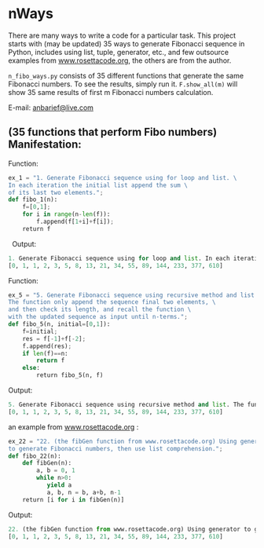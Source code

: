 

# nWays


There are many ways to write a code for a particular task. This project starts with (may be updated) 35 ways to generate Fibonacci sequence in Python, includes using list, tuple, generator, etc., and few outsource examples from www.rosettacode.org, the others are from the author.

`n_fibo_ways.py` consists of 35 different functions that generate the same Fibonacci numbers. To see the results, simply run it. `F.show_all(m)` will show 35 same results of first m Fibonacci numbers calculation.

E-mail: anbarief@live.com

## (35 functions that perform Fibo numbers) Manifestation:

Function:

```python 
ex_1 = "1. Generate Fibonacci sequence using for loop and list. \
In each iteration the initial list append the sum \
of its last two elements.";
def fibo_1(n):
    f=[0,1];
    for i in range(n-len(f)):
        f.append(f[1+i]+f[i]);
    return f 
```
   
Output:

```python
1. Generate Fibonacci sequence using for loop and list. In each iteration the initial list append the sum of its last two elements.
[0, 1, 1, 2, 3, 5, 8, 13, 21, 34, 55, 89, 144, 233, 377, 610]
```

Function:

```python 
ex_5 = "5. Generate Fibonacci sequence using recursive method and list. \
The function only append the sequence final two elements, \
and then check its length, and recall the function \
with the updated sequence as input until n-terms.";
def fibo_5(n, initial=[0,1]):
    f=initial;
    res = f[-1]+f[-2];
    f.append(res);
    if len(f)==n:
        return f
    else:
        return fibo_5(n, f)
```

Output:

```python 
5. Generate Fibonacci sequence using recursive method and list. The function only append the sequence final two elements, and then check its length, and recall the function with the updated sequence as input until n-terms.
[0, 1, 1, 2, 3, 5, 8, 13, 21, 34, 55, 89, 144, 233, 377, 610]
```

an example from www.rosettacode.org :

```python 
ex_22 = "22. (the fibGen function from www.rosettacode.org) Using generator \
to generate Fibonacci numbers, then use list comprehension.";
def fibo_22(n):
    def fibGen(n):
        a, b = 0, 1
        while n>0:
           yield a
           a, b, n = b, a+b, n-1
    return [i for i in fibGen(n)]
```

Output:

```python 
22. (the fibGen function from www.rosettacode.org) Using generator to generate Fibonacci numbers, then use list comprehension.
[0, 1, 1, 2, 3, 5, 8, 13, 21, 34, 55, 89, 144, 233, 377, 610]
```

